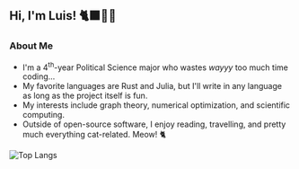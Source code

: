 ## Hi, I'm Luis! 🐈‍⬛🏳️‍🌈

### About Me

- I'm a 4<sup>th</sup>-year Political Science major who wastes *wayyy* too much time coding&hellip;
- My favorite languages are Rust and Julia, but I'll write in any language as long as the project itself is fun.
- My interests include graph theory, numerical optimization, and scientific computing.
- Outside of open-source software, I enjoy reading, travelling, and pretty much everything cat-related. Meow! 🐈

![Top Langs](https://github-readme-stats.vercel.app/api/top-langs/?username=Luis-Varona&layout=compact&langs_count=99)
